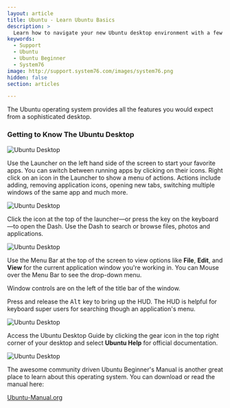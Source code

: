```yaml
---
layout: article
title: Ubuntu - Learn Ubuntu Basics
description: >
  Learn how to navigate your new Ubuntu desktop environment with a few easy tips.
keywords:
  - Support
  - Ubuntu
  - Ubuntu Beginner
  - System76
image: http://support.system76.com/images/system76.png
hidden: false
section: articles

---
```


The Ubuntu operating system provides all the features you would expect from a sophisticated desktop.

### Getting to Know The Ubuntu Desktop

![Ubuntu Desktop](/images/ubuntu-basics/Launcher-16.04.png)

Use the Launcher on the left hand side of the screen to start your favorite apps. You can switch between running apps by clicking on their icons. Right click on an icon in the Launcher to show a menu of actions. Actions include adding, removing application icons, opening new tabs, switching multiple windows of the same app and much more.

![Ubuntu Desktop](/images/ubuntu-basics/Launcher-16.04-min.png)

Click the <span class="fl-ubuntu-inverse"> icon at the top of the launcher&mdash;or press the <kbd><span class="fl-ubuntu"></span></kbd> key on the keyboard&mdash;to open the Dash. Use the Dash to search or browse files, photos and applications.

![Ubuntu Desktop](/images/ubuntu-basics/Dash-16.04-min.png)

Use the Menu Bar at the top of the screen to view options like **File**, **Edit**, and **View** for the current application window you're working in. You can Mouse over the Menu Bar to see the drop-down menu.

Window controls are on the left of the title bar of the window.

Press and release the <kbd>Alt</kbd> key to bring up the HUD. The HUD is helpful for keyboard super users for searching though an application's menu.

![Ubuntu Desktop](/images/ubuntu-basics/HUD-16.04-min.png)

Access the Ubuntu Desktop Guide by clicking the gear icon <i class="fa fa-cog"></i> in the top right corner of your desktop and select **Ubuntu Help** for official documentation.

![Ubuntu Desktop](/images/ubuntu-basics/Ubuntu-Desktop-Guide-16.04.png)

The awesome community driven Ubuntu Beginner's Manual is another great place to learn about this operating system. You can download or read the manual here:

[Ubuntu-Manual.org](http://ubuntu-manual.org)

